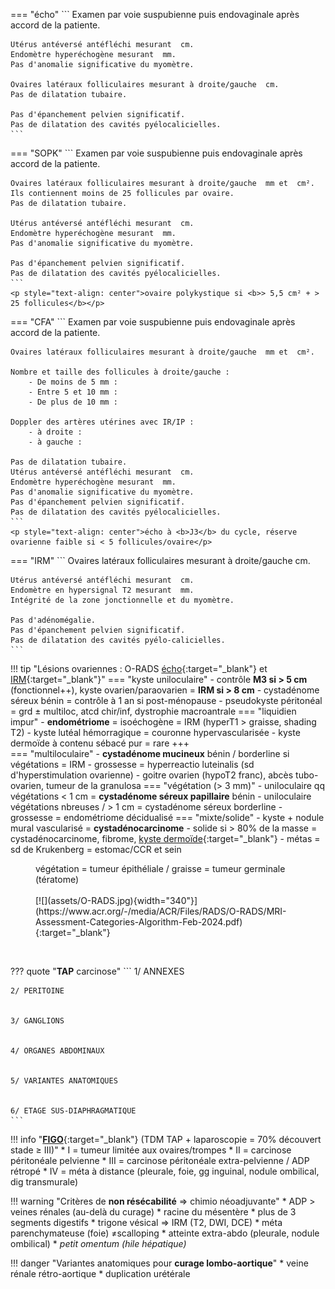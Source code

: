 === "écho"
    ```
    Examen par voie suspubienne puis endovaginale après accord de la patiente.

    Utérus antéversé antéfléchi mesurant  cm.
    Endomètre hyperéchogène mesurant  mm.
    Pas d'anomalie significative du myomètre.

    Ovaires latéraux folliculaires mesurant à droite/gauche  cm.
    Pas de dilatation tubaire.

    Pas d'épanchement pelvien significatif.
    Pas de dilatation des cavités pyélocalicielles.
    ```
=== "SOPK"
    ```
    Examen par voie suspubienne puis endovaginale après accord de la patiente.

    Ovaires latéraux folliculaires mesurant à droite/gauche  mm et  cm².
    Ils contiennent moins de 25 follicules par ovaire.
    Pas de dilatation tubaire.

    Utérus antéversé antéfléchi mesurant  cm.
    Endomètre hyperéchogène mesurant  mm.
    Pas d'anomalie significative du myomètre.

    Pas d'épanchement pelvien significatif.
    Pas de dilatation des cavités pyélocalicielles.
    ```
    <p style="text-align: center">ovaire polykystique si <b>> 5,5 cm² + > 25 follicules</b></p>
=== "CFA"
    ```
    Examen par voie suspubienne puis endovaginale après accord de la patiente.

    Ovaires latéraux folliculaires mesurant à droite/gauche  mm et  cm².

    Nombre et taille des follicules à droite/gauche :
        - De moins de 5 mm : 
        - Entre 5 et 10 mm : 
        - De plus de 10 mm : 

    Doppler des artères utérines avec IR/IP :
        - à droite : 
        - à gauche : 

    Pas de dilatation tubaire.
    Utérus antéversé antéfléchi mesurant  cm.
    Endomètre hyperéchogène mesurant  mm.
    Pas d'anomalie significative du myomètre.
    Pas d'épanchement pelvien significatif.
    Pas de dilatation des cavités pyélocalicielles.
    ```
    <p style="text-align: center">écho à <b>J3</b> du cycle, réserve ovarienne faible si < 5 follicules/ovaire</p>
=== "IRM"
    ```
    Ovaires latéraux folliculaires mesurant à droite/gauche  cm.
    
    Utérus antéversé antéfléchi mesurant  cm.
    Endomètre en hypersignal T2 mesurant  mm.
    Intégrité de la zone jonctionnelle et du myomètre.

    Pas d'adénomégalie.
    Pas d'épanchement pelvien significatif.
    Pas de dilatation des cavités pyélo-calicielles.
    ```

!!! tip "Lésions ovariennes : O-RADS [écho](https://www.acr.org/-/media/ACR/Files/RADS/O-RADS/US-v2022/O-RADS--US-v2022-Assessment-Categories.pdf){:target="_blank"} et [IRM](https://www.acr.org/-/media/ACR/Files/RADS/O-RADS/French-O-RADS-MR-Risk-Table-2020.pdf){:target="_blank"}"
    === "kyste uniloculaire"
        - contrôle **M3 si > 5 cm** (fonctionnel++), kyste ovarien/paraovarien = **IRM si > 8 cm**
        - cystadénome séreux bénin = contrôle à 1 an si post-ménopause
        - pseudokyste péritonéal = grd ± multiloc, atcd chir/inf, dystrophie macroantrale
    === "liquidien impur"
        - **endométriome** = isoéchogène = IRM (hyperT1 > graisse, shading T2)
        - kyste lutéal hémorragique = couronne hypervascularisée
        - kyste dermoïde à contenu sébacé pur = rare +++  
    === "multiloculaire"
        - **cystadénome mucineux** bénin / borderline si végétations = IRM
        - grossesse = hyperreactio luteinalis (sd d'hyperstimulation ovarienne)
        - goitre ovarien (hypoT2 franc), abcès tubo-ovarien, tumeur de la granulosa
    === "végétation (> 3 mm)"
        - uniloculaire qq végétations < 1 cm = **cystadénome séreux papillaire** bénin
        - uniloculaire végétations nbreuses / > 1 cm = cystadénome séreux borderline
        - grossesse = endométriome décidualisé
    === "mixte/solide"
        - kyste + nodule mural vascularisé = **cystadénocarcinome**
        - solide si > 80% de la masse = cystadénocarcinome, fibrome, [kyste dermoïde](https://www.radeos.org/maladie/fiche-kyste-dermoide-de-lovaire-teratome-kystique-mature_841.html){:target="_blank"}
        - métas = sd de Krukenberg = estomac/CCR et sein

<figure markdown="span">
    végétation = tumeur épithéliale / graisse = tumeur germinale (tératome)
    </br></br>
    [![](assets/O-RADS.jpg){width="340"}](https://www.acr.org/-/media/ACR/Files/RADS/O-RADS/MRI-Assessment-Categories-Algorithm-Feb-2024.pdf){:target="_blank"}
</figure>

</br>

??? quote "**TAP** carcinose"
    ```
    1/ ANNEXES


    2/ PERITOINE


    3/ GANGLIONS


    4/ ORGANES ABDOMINAUX


    5/ VARIANTES ANATOMIQUES


    6/ ETAGE SUS-DIAPHRAGMATIQUE
    ```

!!! info "[**FIGO**](http://oncologik.fr/referentiels/dsrc/ovaire#3.Classifications%202018%20FIGO%20et%20TNM%20(8%C3%A8me%20%C3%A9dition)%20des%20tumeurs%20%C3%A9pith%C3%A9liales%20de%20l'ovaire,%20trompes%20et%20p%C3%A9riton%C3%A9ales%20primitives){:target="_blank"} (TDM TAP + laparoscopie = 70% découvert stade ≥ III)"
    * I = tumeur limitée aux ovaires/trompes
    * II = carcinose péritonéale pelvienne
    * III = carcinose péritonéale extra-pelvienne / ADP rétropé
    * IV = méta à distance (pleurale, foie, gg inguinal, nodule ombilical, dig transmurale)

!!! warning "Critères de **non résécabilité** => chimio néoadjuvante"
    * ADP > veines rénales (au-delà du curage)
    * racine du mésentère
    * plus de 3 segments digestifs
    * trigone vésical => IRM (T2, DWI, DCE)
    * méta parenchymateuse (foie) ≠scalloping
    * atteinte extra-abdo (pleurale, nodule ombilical)
    * _petit omentum (hile hépatique)_

!!! danger "Variantes anatomiques pour **curage lombo-aortique**"
    * veine rénale rétro-aortique
    * duplication urétérale

